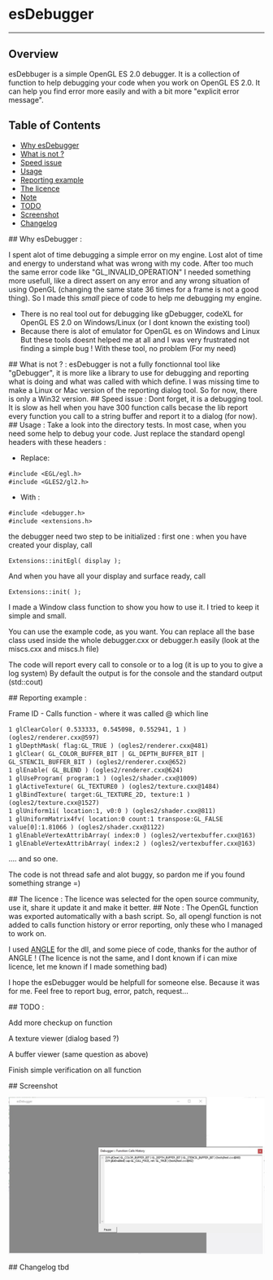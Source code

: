 # esDebugger
---

## Overview
esDebbuger is a simple OpenGL ES 2.0 debugger.
It is a collection of function to help debugging your code
when you work on OpenGL ES 2.0. It can help you find error more easily
and with a bit more "explicit error message".

## Table of Contents
* [Why esDebugger](#Why)
* [What is not ?](#WhatNot)
* [Speed issue](#SpeedIssue)
* [Usage](#Usage)
* [Reporting example](#Reporting)
* [The licence](#Licence)
* [Note](#Note)
* [TODO](#TODO)
* [Screenshot](#Screenshot)
* [Changelog](#Changelog)

<A NAME="Why">
## Why esDebugger :

I spent alot of time debugging a simple error on my engine.
Lost alot of time and energy to understand what was wrong with my code.
After too much the same error code like "GL_INVALID_OPERATION" I needed
something more usefull, like a direct assert on any error and any wrong
situation of using OpenGL (changing the same state 36 times for a frame
is not a good thing). So I made this *small* piece of code to help me
debugging my engine.
- There is no real tool out for debugging like gDebugger, codeXL
for OpenGL ES 2.0 on Windows/Linux (or I dont known the existing tool)
- Because there is alot of emulator for OpenGL es on Windows and Linux
But these tools doesnt helped me at all and I was very frustrated
not finding a simple bug ! With these tool, no problem (For my need)

<A NAME="WhatNot">
## What is not ? :
   esDebugger is not a fully fonctionnal tool like "gDebugger", it is
   more like a library to use for debugging and reporting what is doing 
   and what was called with which define.
   I was missing time to make a Linux or Mac version of the reporting 
   dialog tool. So for now, there is only a Win32 version.

<A NAME="SpeedIssue">
## Speed issue :
   Dont forget, it is a debugging tool.
   It is slow as hell when you have 300 function calls becase the lib
   report every function you call to a string buffer and report it
   to a dialog (for now).

<A NAME="Usage">
## Usage :
   Take a look into the directory tests.
   In most case, when you need some help to debug your code.
   Just replace the standard opengl headers with these headers :

* Replace:
 
```
#include <EGL/egl.h>
#include <GLES2/gl2.h>
```

* With :

```
#include <debugger.h>
#include <extensions.h>
```
the debugger need two step to be initialized :
first one : when you have created your display, call
```
Extensions::initEgl( display );
```
And when you have all your display and surface ready, call
```
Extensions::init( );
```

I made a Window class function to show you how to use it.
I tried to keep it simple and small.

You can use the example code, as you want.
You can replace all the base class used inside the whole debugger.cxx
or debugger.h easily (look at the miscs.cxx and miscs.h file)

The code will report every call to console or to a log (it is up to you 
to give a log system) By default the output is for the console
and the standard output (std::cout)

<A NAME="Reporting">
## Reporting example :

Frame ID - Calls function - where it was called @ which line

```
1 glClearColor( 0.533333, 0.545098, 0.552941, 1 ) (ogles2/renderer.cxx@597)
1 glDepthMask( flag:GL_TRUE ) (ogles2/renderer.cxx@481)
1 glClear( GL_COLOR_BUFFER_BIT | GL_DEPTH_BUFFER_BIT | GL_STENCIL_BUFFER_BIT ) (ogles2/renderer.cxx@652)
1 glEnable( GL_BLEND ) (ogles2/renderer.cxx@624)
1 glUseProgram( program:1 ) (ogles2/shader.cxx@1009)
1 glActiveTexture( GL_TEXTURE0 ) (ogles2/texture.cxx@1484)
1 glBindTexture( target:GL_TEXTURE_2D, texture:1 ) (ogles2/texture.cxx@1527)
1 glUniform1i( location:1, v0:0 ) (ogles2/shader.cxx@811)
1 glUniformMatrix4fv( location:0 count:1 transpose:GL_FALSE value[0]:1.81066 ) (ogles2/shader.cxx@1122)
1 glEnableVertexAttribArray( index:0 ) (ogles2/vertexbuffer.cxx@163)
1 glEnableVertexAttribArray( index:2 ) (ogles2/vertexbuffer.cxx@163)
```
.... and so one.


The code is not thread safe and alot buggy, so pardon me if you found
something strange =)

<A NAME="Licence">
## The licence :
The licence was selected for the open source community, use it, share it
update it and make it better.

<A NAME="Note">
## Note :
The OpenGL function was exported automatically with a bash script.
So, all opengl function is not added to calls function history or error reporting, only these who I managed to work on.

I used [ANGLE](https://github.com/google/angle) for the dll, and some piece of code, thanks for the author of ANGLE ! (The licence is not the same, and I dont known if i can mixe licence, let me known if I made something bad)

I hope the esDebugger would be helpfull for someone else. Because it was for me.
Feel free to report bug, error, patch, request...

<A NAME="TODO">
## TODO :

Add more checkup on function

A texture viewer (dialog based ?)

A buffer viewer (same question as above)

Finish simple verification on all function

<A NAME="Screenshot">
## Screenshot

![Screenshot](/screenshot.jpg?raw=true "Screenshot")

<A NAME="Changelog">
## Changelog
tbd
